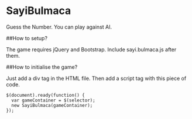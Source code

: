 # SayiBulmaca
Guess the Number. You can play against AI.

##How to setup?

The game requires jQuery and Bootstrap. Include sayi.bulmaca.js after them.

##How to initialise the game?

Just add a div tag in the HTML file. Then add a script tag with this piece of code.

```
$(document).ready(function() {
  var gameContainer = $(selector);
  new SayiBulmaca(gameContainer);
});
```
